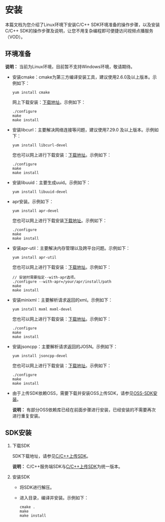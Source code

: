 # 安装

本篇文档为您介绍了Linux环境下安装C/C++ SDK环境准备的操作步骤，以及安装C/C++ SDK的操作步骤及说明，让您不用复杂编程即可便捷访问视频点播服务（VOD）。

## 环境准备

**说明：** 当前为Linux环境，目前暂不支持Windows环境，敬请期待。

-   安装cmake：cmake为第三方编译安装工具，建议使用2.6.0及以上版本。示例如下：

    ```
    yum install cmake
    ```

    网上下载安装：[下载地址](https://cmake.org/download/?spm=a2c4g.11186623.2.21.5dda52d4UiTtyc)。示例如下：

    ```
    ./configure
    make
    make install
    ```

-   安装libcurl：主要解决网络连接等问题，建议使用7.29.0 及以上版本。示例如下：

    ```
    yum install libcurl-devel
    ```

    您也可以网上进行下载安装：[下载地址](https://curl.haxx.se/download.html?spm=a2c4g.11186623.2.22.5dda52d4Lxvb8R)。示例如下：

    ```
    ./configure
    make
    make install
    ```

-   安装libuuid：主要生成uuid。示例如下：

    ```
    yum install libuuid-devel
    ```

-   apr安装。示例如下：

    ```
    yum install apr-devel
    ```

    您也可以网上进行下载安装[下载地址](https://apr.apache.org/download.cgi?spm=a2c4g.11186623.2.23.5dda52d4ZIM0i2&file=download.cgi)。示例如下：

    ```
    ./configure
    make
    make install
    ```

-   安装apr-util：主要解决内存管理以及跨平台问题。示例如下：

    ```
    yum install apr-util
    ```

    您也可以网上进行下载安装：[下载地址](https://apr.apache.org/download.cgi?spm=a2c4g.11186623.2.24.5dda52d4bygO9h&file=download.cgi)。示例如下：

    ```
    // 安装时需要指定--with-apr选项。
    ./configure --with-apr=/your/apr/install/path
    make
    make install
    ```

-   安装minixml：主要解析请求返回的xml。示例如下：

    ```
    yum install mxml mxml-devel
    ```

    您也可以网上进行下载安装：[下载地址](https://www.msweet.org/mxml/?spm=a2c4g.11186623.2.25.5dda52d42wQFlq)。示例如下：

    ```
    ./configure
    make
    make install
    ```

-   安装jsoncpp：主要解析请求返回的JOSN。示例如下：

    ```
    yum install jsoncpp-devel
    ```

    您也可以网上进行下载安装：[下载地址](https://github.com/open-source-parsers/jsoncpp?spm=a2c4g.11186623.2.26.5dda52d4zyUacn)。示例如下：

    ```
    ./configure
    make
    make install
    ```

-   由于上传SDK依赖OSS，需要下载并安装OSS上传SDK，请参见[OSS-SDK安装](https://help.aliyun.com/document_detail/32132.html?spm=a2c4g.11186623.2.27.5dda52d4bv7REl)。

    **说明：** 有部分OSS依赖库已经在前面步骤进行安装，已经安装的不需要再次进行重复安装。


## SDK安装

1.  下载SDK

    SDK下载地址，请参见[C/C++上传SDK](/cn.zh-CN/SDK下载/上传SDK发布历史/C/C++上传SDK.md)。

    **说明：** C/C++服务端SDK与[C/C++上传SDK](/cn.zh-CN/SDK下载/上传SDK发布历史/C/C++上传SDK.md)为统一版本。

2.  安装SDK
    -   将SDK进行解压。
    -   进入目录，编译并安装。示例如下：

        ```
        cmake .
        make
        make install
        ```


